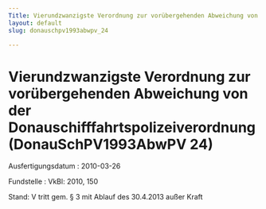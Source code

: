 ```yaml
---
Title: Vierundzwanzigste Verordnung zur vorübergehenden Abweichung von der Donauschifffahrtspolizeiverordnung
layout: default
slug: donauschpv1993abwpv_24

---
```


# Vierundzwanzigste Verordnung zur vorübergehenden Abweichung von der Donauschifffahrtspolizeiverordnung (DonauSchPV1993AbwPV 24)

Ausfertigungsdatum
:   2010-03-26

Fundstelle
:   VkBl: 2010, 150

Stand: V tritt gem. § 3 mit Ablauf des 30.4.2013 außer Kraft
